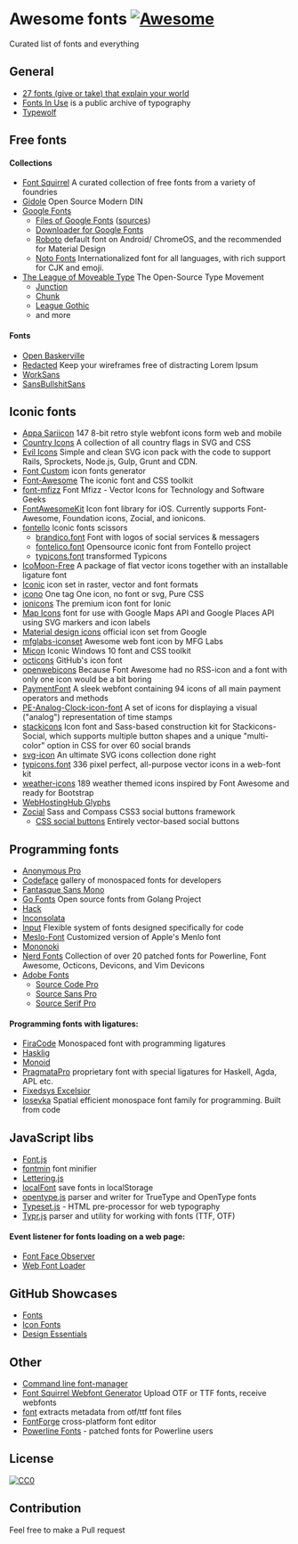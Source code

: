 # Awesome fonts [![Awesome](https://cdn.rawgit.com/sindresorhus/awesome/d7305f38d29fed78fa85652e3a63e154dd8e8829/media/badge.svg)](https://github.com/sindresorhus/awesome)
Curated list of fonts and everything

## General
* [27 fonts (give or take) that explain your world](http://www.vox.com/2015/2/8/7475667/27-fonts-give-or-take-that-explain-your-world)
* [Fonts In Use](https://fontsinuse.com/) is a public archive of typography
* [Typewolf](https://www.typewolf.com/)

## Free fonts

#### Collections
* [Font Squirrel](https://www.fontsquirrel.com/) A curated collection of free fonts from a variety of foundries
* [Gidole](http://gidole.github.io/) Open Source Modern DIN
* [Google Fonts](https://fonts.google.com/)
  * [Files of Google Fonts](https://github.com/google/fonts) ([sources](https://github.com/googlefonts))
  * [Downloader for Google Fonts](https://github.com/qrpike/Web-Font-Load)
  * [Roboto](https://github.com/google/roboto) default font on Android/ ChromeOS, and the recommended for Material Design
  * [Noto Fonts](https://github.com/googlei18n/noto-fonts) Internationalized font for all languages, with rich support for CJK and emoji.
* [The League of Moveable Type](https://www.theleagueofmoveabletype.com/) The Open-Source Type Movement
  * [Junction](https://www.theleagueofmoveabletype.com/junction)
  * [Chunk](https://www.theleagueofmoveabletype.com/chunk)
  * [League Gothic](https://www.theleagueofmoveabletype.com/league-gothic)
  * and more

#### Fonts
* [Open Baskerville](http://klepas.org/openbaskerville/)
* [Redacted](https://github.com/christiannaths/Redacted-Font) Keep your wireframes free of distracting Lorem Ipsum
* [WorkSans](https://github.com/weiweihuanghuang/Work-Sans)
* [SansBullshitSans](https://github.com/RoelN/SansBullshitSans)

## Iconic fonts
* [Appa Sariicon](https://github.com/sariina/appa-sariicon) 147 8-bit retro style webfont icons form web and mobile
* [Country Icons](https://github.com/lipis/flag-icon-css) A collection of all country flags in SVG and CSS
* [Evil Icons](http://evil-icons.io/) Simple and clean SVG icon pack with the code to support Rails, Sprockets, Node.js, Gulp, Grunt and CDN.
* [Font Custom](https://github.com/FontCustom/fontcustom) icon fonts generator
* [Font-Awesome](http://fontawesome.io) The iconic font and CSS toolkit
* [font-mfizz](https://github.com/fizzed/font-mfizz) Font Mfizz - Vector Icons for Technology and Software Geeks
* [FontAwesomeKit](https://github.com/PrideChung/FontAwesomeKit) Icon font library for iOS. Currently supports Font-Awesome, Foundation icons, Zocial, and ionicons.
* [fontello](http://fontello.com) Iconic fonts scissors
  * [brandico.font](http://fontello.github.io/brandico.font/demo.html) Font with logos of social services & messagers
  * [fontelico.font](http://fontello.github.io/fontelico.font/demo.html) Opensource iconic font from Fontello project
  * [typicons.font](http://fontello.github.io/typicons.font/demo.html) transformed Typicons
* [IcoMoon-Free](https://icomoon.io) A package of flat vector icons together with an installable ligature font
* [Iconic](https://github.com/somerandomdude/Iconic) icon set in raster, vector and font formats
* [icono](https://saeedalipoor.github.io/icono/) One tag One icon, no font or svg, Pure CSS
* [ionicons](http://ionicons.com/) The premium icon font for Ionic
* [Map Icons](https://github.com/scottdejonge/map-icons) font for use with Google Maps API and Google Places API using SVG markers and icon labels
* [Material design icons](https://github.com/google/material-design-icons) official icon set from Google
* [mfglabs-iconset](http://mfglabs.github.io/mfglabs-iconset/) Awesome web font icon by MFG Labs
* [Micon](https://github.com/xtoolkit/Micon) Iconic Windows 10 font and CSS toolkit
* [octicons](https://octicons.github.com/) GitHub's icon font
* [openwebicons](http://pfefferle.github.io/openwebicons/) Because Font Awesome had no RSS-icon and a font with only one icon would be a bit boring
* [PaymentFont](http://paymentfont.io) A sleek webfont containing 94 icons of all main payment operators and methods
* [PE-Analog-Clock-icon-font](https://github.com/jhogue/PE-Analog-Clock-icon-font) A set of icons for displaying a visual ("analog") representation of time stamps
* [stackicons](https://github.com/parkerbennett/stackicons) Icon font and Sass-based construction kit for Stackicons-Social, which supports multiple button shapes and a unique "multi-color" option in CSS for over 60 social brands
* [svg-icon](https://leungwensen.github.io/svg-icon/) An ultimate SVG icons collection done right
* [typicons.font](http://typicons.com) 336 pixel perfect, all-purpose vector icons in a web-font kit
* [weather-icons](http://erikflowers.github.io/weather-icons/) 189 weather themed icons inspired by Font Awesome and ready for Bootstrap
* [WebHostingHub Glyphs](https://github.com/whhglyphs/webhostinghub-glyphs)
* [Zocial](https://github.com/adamstac/zocial) Sass and Compass CSS3 social buttons framework
  * [CSS social buttons](https://github.com/smcllns/css-social-buttons) Entirely vector-based social buttons

## Programming fonts
* [Anonymous Pro](http://www.marksimonson.com/fonts/view/anonymous-pro)
* [Codeface](https://github.com/chrissimpkins/codeface) gallery of monospaced fonts for developers
* [Fantasque Sans Mono](https://github.com/belluzj/fantasque-sans)
* [Go Fonts](https://blog.golang.org/go-fonts) Open source fonts from Golang Project
* [Hack](https://github.com/chrissimpkins/Hack)
* [Inconsolata](http://levien.com/type/myfonts/inconsolata.html)
* [Input](http://input.fontbureau.com) Flexible system of fonts designed specifically for code
* [Meslo-Font](https://github.com/andreberg/Meslo-Font) Customized version of Apple's Menlo font
* [Mononoki](http://madmalik.github.io/mononoki/)
* [Nerd Fonts](https://github.com/ryanoasis/nerd-fonts) Collection of over 20 patched fonts for Powerline, Font Awesome, Octicons, Devicons, and Vim Devicons
* [Adobe Fonts](https://github.com/adobe-fonts)
  * [Source Code Pro](http://adobe-fonts.github.io/source-code-pro/)
  * [Source Sans Pro](https://github.com/adobe-fonts/source-sans-pro)
  * [Source Serif Pro](https://github.com/adobe-fonts/source-serif-pro)

#### Programming fonts with ligatures:
* [FiraCode](https://github.com/tonsky/FiraCode) Monospaced font with programming ligatures
* [Hasklig](https://github.com/i-tu/Hasklig)
* [Monoid](https://github.com/larsenwork/monoid)
* [PragmataPro](https://www.fsd.it/shop/fonts/pragmatapro/) proprietary font with special ligatures for Haskell, Agda, APL etc.
* [Fixedsys Excelsior](https://github.com/kika/fixedsys)
* [Iosevka](https://github.com/be5invis/Iosevka) Spatial efficient monospace font family for programming. Built from code

## JavaScript libs
* [Font.js](http://pomax.nihongoresources.com/pages/Font.js/)
* [fontmin](https://github.com/ecomfe/fontmin) font minifier
* [Lettering.js](https://github.com/davatron5000/Lettering.js)
* [localFont](https://github.com/jaicab/localFont) save fonts in localStorage
* [opentype.js](https://github.com/nodebox/opentype.js) parser and writer for TrueType and OpenType fonts
* [Typeset.js](https://github.com/davidmerfield/typeset) - HTML pre-processor for web typography
* [Typr.js](https://github.com/photopea/Typr.js) parser and utility for working with fonts (TTF, OTF)

#### Event listener for fonts loading on a web page:
* [Font Face Observer](https://github.com/bramstein/fontfaceobserver)
* [Web Font Loader](https://github.com/typekit/webfontloader)

## GitHub Showcases
* [Fonts](https://github.com/showcases/fonts)
* [Icon Fonts](https://github.com/showcases/icon-fonts)
* [Design Essentials](https://github.com/showcases/design-essentials)

## Other
* [Command line font-manager](https://github.com/alyssais/font)
* [Font Squirrel Webfont Generator](https://www.fontsquirrel.com/tools/webfont-generator) Upload OTF or TTF fonts, receive webfonts
* [font](https://github.com/Benvie/font) extracts metadata from otf/ttf font files
* [FontForge](https://github.com/fontforge/fontforge) cross-platform font editor
* [Powerline Fonts](https://github.com/powerline/fonts) - patched fonts for Powerline users

## License

[![CC0](https://licensebuttons.net/p/zero/1.0/88x31.png)](https://creativecommons.org/publicdomain/zero/1.0/)

## Contribution

Feel free to make a Pull request
